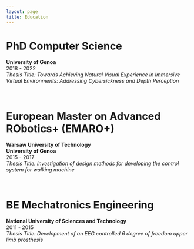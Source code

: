 ```yaml
---
layout: page
title: Education
---
```


# PhD Computer Science
**University of Genoa**  
2018 - 2022  
*Thesis Title: Towards Achieving Natural Visual Experience in Immersive Virtual Environments: Addressing Cybersickness and Depth Perception*  

<br>

# European Master on Advanced RObotics+ (EMARO+)
**Warsaw University of Technology**  
**University of Genoa**  
2015 - 2017  
*Thesis Title: Investigation of design methods for developing the control system for walking machine*

<br>

# BE Mechatronics Engineering
**National University of Sciences and Technology**  
2011 - 2015  
*Thesis Title: Development of an EEG controlled 6 degree of freedom upper limb prosthesis*
